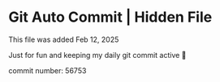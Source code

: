 # Git Auto Commit | Hidden File

This file was added Feb 12, 2025

Just for fun and keeping my daily git commit active 🤪

commit number: 56753
